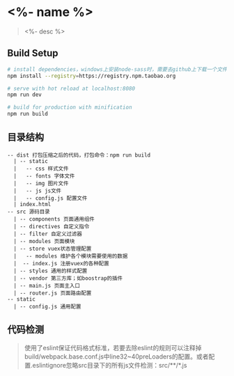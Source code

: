 # <%- name %>

> <%- desc %>

## Build Setup

``` bash
# install dependencies，windows上安装node-sass时，需要去github上下载一个文件，可能会失败需要单独安装node-sass模块
npm install --registry=https://registry.npm.taobao.org

# serve with hot reload at localhost:8080
npm run dev

# build for production with minification
npm run build
```

## 目录结构

```
-- dist 打包压缩之后的代码，打包命令：npm run build
  | -- static
  |   -- css 样式文件
  |   -- fonts 字体文件
  |   -- img 图片文件
  |   -- js js文件
  |   -- config.js 配置文件
  | index.html
-- src 源码目录
  | -- components 页面通用组件
  | -- directives 自定义指令
  | -- filter 自定义过滤器
  | -- modules 页面模块
  | -- store vuex状态管理配置
  |   -- modules 维护各个模块需要使用的数据
  |  -- index.js 注册vuex的各种配置
  | -- styles 通用的样式配置
  | -- vendor 第三方库；如boostrap的插件
  | -- main.js 页面主入口
  | -- router.js 页面路由配置
-- static
  | -- config.js 通用配置
```

## 代码检测
> 使用了eslint保证代码格式标准，若要去除eslint的规则可以注释掉build/webpack.base.conf.js中line32~40preLoaders的配置。或者配置.eslintignore忽略src目录下的所有js文件检测：src/**/\*.js
